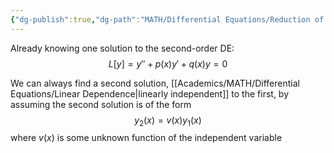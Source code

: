 ```yaml
---
{"dg-publish":true,"dg-path":"MATH/Differential Equations/Reduction of Order.md","permalink":"/math/differential-equations/reduction-of-order/","created":"2024-10-11T15:13:55.176-04:00","updated":"2025-07-08T11:02:52.819-04:00"}
---
```


Already knowing one solution to the second-order DE:
$$
L[y]=y''+p(x)y'+q(x)y=0
$$

We can always find a second solution, [[Academics/MATH/Differential Equations/Linear Dependence\|linearly independent]] to the first, by assuming the second solution is of the form 
$$
y_{2}(x)=v(x)y_{1}(x)
$$
where $v(x)$ is some unknown function of the independent variable